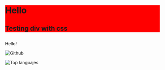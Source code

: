 <div style="background-color: red">
<h1>Hello</h1>
<h2>Testing div with css<h2>
</div>
Hello!

![Github](https://github-readme-stats.vercel.app/api?username=kevstrosky&count_private=true&show_icons=true&theme=radical)

![Top languajes](https://github-readme-stats.vercel.app/api/top-langs/?username=kevstrosky&show_icons=true&theme=radical)
